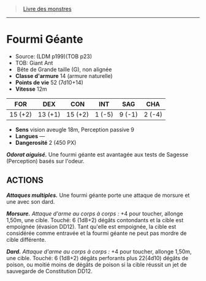 ﻿> [Livre des monstres](tome_of_beasts_old.md)

---

# Fourmi Géante

- Source: (LDM p199)(TOB p23)
- TOB: Giant Ant
-  Bête de Grande taille (G), non alignée
- **Classe d'armure** 14 (armure naturelle)
- **Points de vie** 52 (7d10+14)
- **Vitesse** 12m

|FOR|DEX|CON|INT|SAG|CHA|
|---|---|---|---|---|---|
|15 (+2)|13 (+1)|15 (+2)|1 (-5)|9 (-1)|2 (-4)|

- **Sens** vision aveugle 18m, Perception passive 9
- **Langues** —
- **Dangerosité** 2 (450 PX)

**_Odorat aiguisé._** Une fourmi géante est avantagée aux tests de Sagesse (Perception) basés sur l'odeur.

## ACTIONS

**_Attaques multiples._** Une fourmi géante porte une attaque de morsure et une avec son dard.

**_Morsure._** _Attaque d'arme au corps à corps :_ +4 pour toucher, allonge 1,50m, une cible. Touché: 6 (1d8+2) dégâts contondants et la cible est empoignée (évasion DD12). Tant qu'elle est empoignée, la cible est considérée comme entravée et la fourmi géante ne peut pas mordre de cible différente.

**_Dard._** _Attaque d'arme au corps à corps :_ +4 pour toucher, allonge 1,50m, une cible. Touché: 6 (1d8+2) dégâts perforants plus 22(4d10) dégâts de poison, ou moitié moins de dégâts de poison si la cible réussit un jet de sauvegarde de Constitution DD12.

